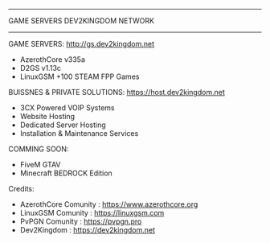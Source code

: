 _________________________________________________________

 
 GAME SERVERS DEV2KINGDOM NETWORK

_________________________________________________________

 
 GAME SERVERS: http://gs.dev2kingdom.net
 - AzerothCore v335a 
 - D2GS v1.13c 
 - LinuxGSM +100 STEAM FPP Games

 BUISSNES & PRIVATE SOLUTIONS: https://host.dev2kingdom.net
 - 3CX Powered VOIP Systems 
 - Website Hosting
 - Dedicated Server Hosting
 - Installation & Maintenance Services



COMMING SOON:
 
 - FiveM GTAV
 - Minecraft BEDROCK Edition
 
  
 

 

 
 
 
 
 
 
 
 
 
 
 Credits:
 

 - AzerothCore Comunity : https://www.azerothcore.org
 - LinuxGSM Comunity : https://linuxgsm.com
 - PvPGN Comunity : https://pvpgn.pro
 - Dev2Kingdom : https://dev2kingdom.net
